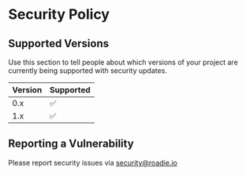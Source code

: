 # Security Policy

## Supported Versions

Use this section to tell people about which versions of your project are
currently being supported with security updates.

| Version | Supported          |
| ------- | ------------------ |
| 0.x     | :white_check_mark: |
| 1.x     | :white_check_mark: |

## Reporting a Vulnerability

Please report security issues via security@roadie.io